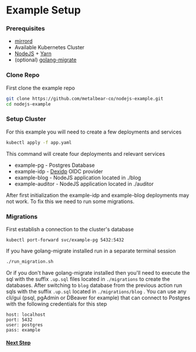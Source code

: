 # Example Setup

### Prerequisites 

* [mirrord](https://mirrord.dev/)
* Available Kubernetes Cluster
* [NodeJS](https://nodejs.org/en/) + [Yarn](https://www.npmjs.com/package/yarn)
* (optional) [golang-migrate](https://github.com/golang-migrate/migrate)


### Clone Repo
First clone the example repo

```bash
git clone https://github.com/metalbear-co/nodejs-example.git
cd nodejs-example
```

### Setup Cluster
For this example you will need to create a few deployments and services

```bash
kubectl apply -f app.yaml
```

This command will create four deployments and relevant services
* example-pg - Postgres Database
* example-idp - [Dexidp](https://dexidp.io/) OIDC provider
* example-blog - NodeJS application located in ./blog
* example-auditor - NodeJS application located in ./auditor

After first initialization the example-idp and example-blog deployments may not work. To fix this we need to run some migrations.

### Migrations

First establish a connection to the cluster's database

```
kubectl port-forward svc/example-pg 5432:5432
```

If you have golang-migrate installed run in a separate terminal session

```bash
./run_migration.sh
```

Or if you don't have golang-migrate installed then you'll need to execute the sql with the suffix `.up.sql` files located in `./migrations` to create the databases.
After switching to `blog` database from the previous action run sqls with the suffix `.up.sql` located in `./migrations/blog` .
You can use any cli/gui (psql, pgAdmin or DBeaver for example) that can connect to Postgres with the following credentials for this step

```
host: localhost
port: 5432
user: postgres
pass: example
```

#### [Next Step](03.%20Mirrord%20Mirroring.md)